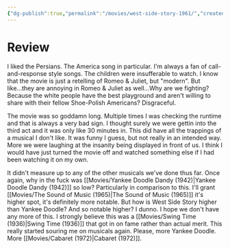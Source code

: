 ```yaml
---
{"dg-publish":true,"permalink":"/movies/west-side-story-1961/","created":"2024-05-01","updated":"2024-05-07"}
---
```



# Review

I liked the Persians. The America song in particular. I'm always a fan of call-and-response style songs. The children were insufferable to watch. I know that the movie is just a retelling of Romeo & Juliet, but "modern". But like...they are annoying in Romeo & Juliet as well...Why are we fighting? Because the white people have the best playground and aren't willing to share with their fellow Shoe-Polish Americans? Disgraceful.

The movie was so goddamn long. Multiple times I was checking the runtime and that is always a very bad sign. I thought surely we were gettin into the third act and it was only like 30 minutes in. This did have all the trappings of a musical I don't like. It was funny I guess, but not really in an intended way. More we were laughing at the insanity being displayed in front of us. I think I would have just turned the movie off and watched something else if I had been watching it on my own.

It didn't measure up to any of the other musicals we've done thus far. Once again, why in the fuck was [[Movies/Yankee Doodle Dandy (1942)\|Yankee Doodle Dandy (1942)]] so low? Particularly in comparison to this. I'll grant [[Movies/The Sound of Music (1965)\|The Sound of Music (1965)]] it's higher spot, it's definitely more notable. But how is West Side Story higher than Yankee Doodle? And so notable higher? I dunno. I hope we don't have any more of this. I strongly believe this was a [[Movies/Swing Time (1936)\|Swing Time (1936)]] that got in on fame rather than actual merit. This really started souring me on musicals again. Please, more Yankee Doodle. More [[Movies/Cabaret (1972)\|Cabaret (1972)]].
